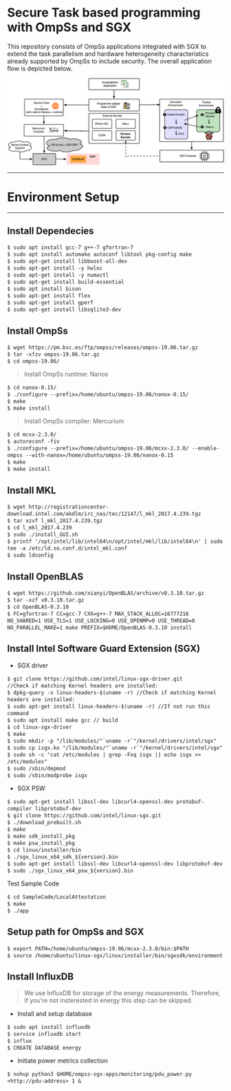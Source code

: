 # Secure Task based programming with OmpSs and SGX

This repository consists of OmpSs applications integrated with SGX to extend the task parallelism and hardware heterogeneity characteristics already supported by OmpSs to include security. The overall application flow is depicted below.

![alt text](https://raw.githubusercontent.com/isabellyrocha/ompss-sgx-apps/master/figures/ompss_sgx_app.png)

------------------------------------
# Environment Setup
------------------------------------

## Install Dependecies
```
$ sudo apt install gcc-7 g++-7 gfortran-7
$ sudo apt install automake autoconf libtool pkg-config make
$ sudo apt-get install libboost-all-dev
$ sudo apt-get install -y hwloc
$ sudo apt-get install -y numactl
$ sudo apt-get install build-essential
$ sudo apt install bison
$ sudo apt-get install flex
$ sudo apt-get install gperf
$ sudo apt-get install libsqlite3-dev
```

## Install OmpSs
```
$ wget https://pm.bsc.es/ftp/ompss/releases/ompss-19.06.tar.gz
$ tar -xfzv ompss-19.06.tar.gz
$ cd ompss-19.06/
```

> Install OmpSs runtime: Nanos
```
$ cd nanox-0.15/
$ ./configure --prefix=/home/ubuntu/ompss-19.06/nanox-0.15/
$ make
$ make install
```

> Install OmpSs compiler: Mercurium 
```
$ cd mcxx-2.3.0/
$ autoreconf -fiv
$ ./configure --prefix=/home/ubuntu/ompss-19.06/mcxx-2.3.0/ --enable-ompss --with-nanox=/home/ubuntu/ompss-19.06/nanox-0.15
$ make
$ make install
```

## Install MKL
```
$ wget http://registrationcenter-download.intel.com/akdlm/irc_nas/tec/12147/l_mkl_2017.4.239.tgz
$ tar xzvf l_mkl_2017.4.239.tgz
$ cd l_mkl_2017.4.239
$ sudo ./install_GUI.sh
$ printf '/opt/intel/lib/intel64\n/opt/intel/mkl/lib/intel64\n' | sudo tee -a /etc/ld.so.conf.d/intel_mkl.conf
$ sudo ldconfig
```

## Install OpenBLAS
```
$ wget https://github.com/xianyi/OpenBLAS/archive/v0.3.10.tar.gz
$ tar -xzf v0.3.10.tar.gz
$ cd OpenBLAS-0.3.10
$ FC=gfortran-7 CC=gcc-7 CXX=g++-7 MAX_STACK_ALLOC=16777216 NO_SHARED=1 USE_TLS=1 USE_LOCKING=0 USE_OPENMP=0 USE_THREAD=0 NO_PARALLEL_MAKE=1 make PREFIX=$HOME/OpenBLAS-0.3.10 install
```

## Install Intel Software Guard Extension (SGX) 

- SGX driver
```
$ git clone https://github.com/intel/linux-sgx-driver.git
//Check if matching Kernel headers are installed: 
$ dpkg-query -s linux-headers-$(uname -r) //Check if matching Kernel headers are installed: 
$ sudo apt-get install linux-headers-$(uname -r) //If not run this command
$ sudo apt install make gcc // build
$ cd linux-sgx-driver
$ make
$ sudo mkdir -p "/lib/modules/"`uname -r`"/kernel/drivers/intel/sgx"    
$ sudo cp isgx.ko "/lib/modules/"`uname -r`"/kernel/drivers/intel/sgx"    
$ sudo sh -c "cat /etc/modules | grep -Fxq isgx || echo isgx >> /etc/modules"    
$ sudo /sbin/depmod
$ sudo /sbin/modprobe isgx
```

- SGX PSW
```
$ sudo apt-get install libssl-dev libcurl4-openssl-dev protobuf-compiler libprotobuf-dev
$ git clone https://github.com/intel/linux-sgx.git
$ ./download_prebuilt.sh
$ make
$ make sdk_install_pkg
$ make psw_install_pkg
$ cd linux/installer/bin
$ ./sgx_linux_x64_sdk_${version}.bin
$ sudo apt-get install libssl-dev libcurl4-openssl-dev libprotobuf-dev
$ sudo ./sgx_linux_x64_psw_${version}.bin
```

Test Sample Code
```
$ cd SampleCode/LocalAttestation
$ make
$ ./app
```

## Setup path for OmpSs and SGX
```
$ export PATH=/home/ubuntu/ompss-19.06/mcxx-2.3.0/bin:$PATH
$ source /home/ubuntu/linux-sgx/linux/installer/bin/sgxsdk/environment
```

## Install InfluxDB 
> We use InfluxDB for storage of the energy measurements.
Therefore, if you're not insterested in energy this step can be skipped.

- Install and setup database
```Shell
$ sudo apt install influxdb
$ service influxdb start
$ influx
$ CREATE DATABASE energy
```

- Initiate power metrics collection
```Shell
$ nohup python3 $HOME/ompss-sgx-apps/monitoring/pdu_power.py <http://pdu-address> 1 &
```
